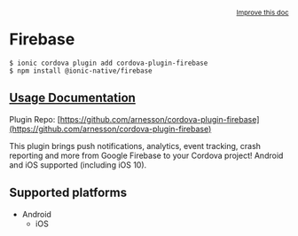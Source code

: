 <a style="float:right;font-size:12px;" href="http://github.com/ionic-team/ionic-native/edit/master/src/@ionic-native/plugins/firebase/index.ts#L2">
  Improve this doc
</a>

# Firebase

```
$ ionic cordova plugin add cordova-plugin-firebase
$ npm install @ionic-native/firebase
```

## [Usage Documentation](https://ionicframework.com/docs/native/firebase/)

Plugin Repo: [https://github.com/arnesson/cordova-plugin-firebase](https://github.com/arnesson/cordova-plugin-firebase)

This plugin brings push notifications, analytics, event tracking, crash reporting and more from Google Firebase to your Cordova project! Android and iOS supported (including iOS 10).

## Supported platforms

- Android
  - iOS
  


